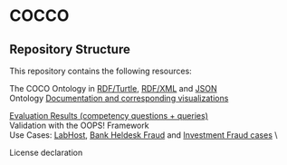 # COCCO


## Repository Structure
This repository contains the following resources:

The COCO Ontology in [RDF/Turtle](ontology/COCO_Turtle.ttl), [RDF/XML](ontology/COCO_RDF.rdf) and [JSON](ontology/COCO_JSON.jsonld) \
Ontology [Documentation and corresponding visualizations](https://github.com/sprihajoshi/COCO/tree/6c7a7dd42b389d4416dab944318391b85d7239f0/documentation)

[Evaluation Results (competency questions + queries)](https://github.com/sprihajoshi/COCO/blob/c6c133a99aca3f7a9b7d088a9c7e219dc310ead8/documentation/Validation.md) \
Validation with the OOPS! Framework \
Use Cases: [LabHost](https://github.com/sprihajoshi/COCO/blob/b90482d2176fbaa38f0d08e62bf45597a09ba4d2/Test%20Cases/LabHost%20Phishing%20as%20a%20Service), [Bank Heldesk Fraud](https://github.com/sprihajoshi/COCO/blob/6c7a7dd42b389d4416dab944318391b85d7239f0/Test%20Cases/Bank%20Helpdesk%20Fraud.md) and [Investment Fraud cases](https://github.com/sprihajoshi/COCO/blob/b90482d2176fbaa38f0d08e62bf45597a09ba4d2/Test%20Cases/Investment%20Fraud.md) \

License declaration

